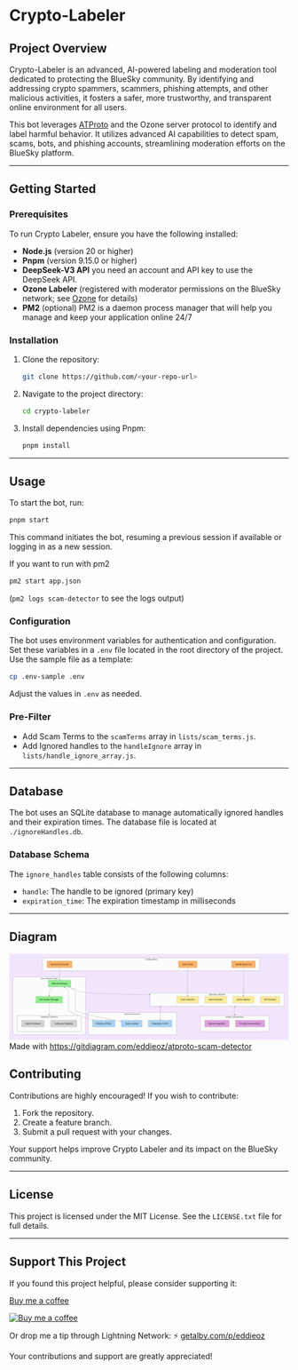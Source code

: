 # Crypto-Labeler

## Project Overview

Crypto-Labeler is an advanced, AI-powered labeling and moderation tool dedicated to protecting the BlueSky community. By identifying and addressing crypto spammers, scammers, phishing attempts, and other malicious activities, it fosters a safer, more trustworthy, and transparent online environment for all users.

This bot leverages [ATProto](https://github.com/bluesky-social/atproto) and the Ozone server protocol to identify and label harmful behavior. It utilizes advanced AI capabilities to detect spam, scams, bots, and phishing accounts, streamlining moderation efforts on the BlueSky platform.

---

## Getting Started

### Prerequisites

To run Crypto Labeler, ensure you have the following installed:

- **Node.js** (version 20 or higher)
- **Pnpm** (version 9.15.0 or higher)
- **DeepSeek-V3 API** you need an account and API key to use the DeepSeek API.
- **Ozone Labeler** (registered with moderator permissions on the BlueSky network; see [Ozone](https://github.com/bluesky-social/ozone) for details)
- **PM2** (optional) PM2 is a daemon process manager that will help you manage and keep your application online 24/7

### Installation

1. Clone the repository:
   ```bash
   git clone https://github.com/<your-repo-url>
   ```
2. Navigate to the project directory:
   ```bash
   cd crypto-labeler
   ```
3. Install dependencies using Pnpm:
   ```bash
   pnpm install
   ```

---

## Usage

To start the bot, run:

```bash
pnpm start
```

This command initiates the bot, resuming a previous session if available or logging in as a new session.

If you want to run with pm2
```bash
pm2 start app.json
```
(`pm2 logs scam-detector` to see the logs output)

### Configuration

The bot uses environment variables for authentication and configuration. Set these variables in a `.env` file located in the root directory of the project. Use the sample file as a template:

```bash
cp .env-sample .env
```

Adjust the values in `.env` as needed.

### Pre-Filter 
- Add Scam Terms to the `scamTerms` array in `lists/scam_terms.js`.
- Add Ignored handles to the `handleIgnore` array in `lists/handle_ignore_array.js`.

---

## Database

The bot uses an SQLite database to manage automatically ignored handles and their expiration times. The database file is located at `./ignoreHandles.db`.

### Database Schema

The `ignore_handles` table consists of the following columns:

- `handle`: The handle to be ignored (primary key)
- `expiration_time`: The expiration timestamp in milliseconds

---

## Diagram

![diagram](docs/diagram.png)
Made with https://gitdiagram.com/eddieoz/atproto-scam-detector

## Contributing

Contributions are highly encouraged! If you wish to contribute:

1. Fork the repository.
2. Create a feature branch.
3. Submit a pull request with your changes.

Your support helps improve Crypto Labeler and its impact on the BlueSky community.

---

## License

This project is licensed under the MIT License. See the `LICENSE.txt` file for full details.

---

## Support This Project

If you found this project helpful, please consider supporting it:

[Buy me a coffee](https://www.buymeacoffee.com/eddieoz)

[![Buy me a coffee](https://ipfs.io/ipfs/QmR6W4L3XiozMQc3EjfFeqSkcbu3cWnhZBn38z2W2FuTMZ?filename=buymeacoffee.webp)](https://www.buymeacoffee.com/eddieoz)

Or drop me a tip through Lightning Network: ⚡ [getalby.com/p/eddieoz](https://getalby.com/p/eddieoz)

Your contributions and support are greatly appreciated!